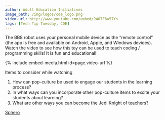 ```yaml
---
author: Adult Education Initiatives
image_path: /img/logos/cde_logo.png
video-url: http://www.youtube.com/embed/9WO7F6a57Ys
tags: [Tech Tip Tuesday, CDE]
---
```

The BB8 robot uses your personal mobile device as the “remote control” (the app is free and available on Android, Apple, and Windows devices). Watch the video to see how this toy can be used to teach coding / programming skills! It is fun and educational!

{% include embed-media.html id=page.video-url %}

Items to consider while watching:

  1.  How can pop-culture be used to engage our students in the learning process?
  2.  In what ways can you incorporate other pop-culture items to excite your students about learning?
  3.  What are other ways you can become the Jedi Knight of teachers?

[Sphero](http://www.sphero.com/)

